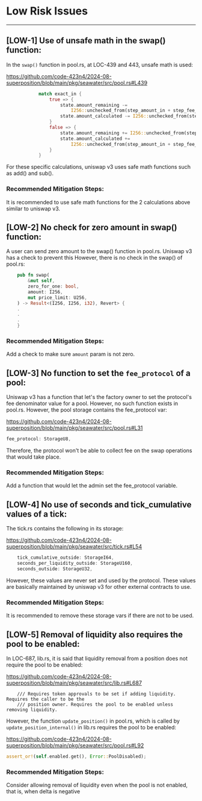 # Low Risk Issues
----------------------------------


## [LOW-1] Use of unsafe math in the swap() function:
In the ```swap()``` function in pool.rs, at LOC-439 and 443, unsafe math is used:

https://github.com/code-423n4/2024-08-superposition/blob/main/pkg/seawater/src/pool.rs#L439

```rust
            match exact_in {
                true => {
                    state.amount_remaining -=
                        I256::unchecked_from(step_amount_in + step_fee_amount);
                    state.amount_calculated -= I256::unchecked_from(step_amount_out);
                }
                false => {
                    state.amount_remaining += I256::unchecked_from(step_amount_out);
                    state.amount_calculated +=
                        I256::unchecked_from(step_amount_in + step_fee_amount);
                }
            }
```

For these specific calculations, uniswap v3 uses safe math functions such as add() and sub().

### Recommended Mitigation Steps:
It is recommended to use safe math functions for the 2 calculations above similar to uniswap v3.


## [LOW-2] No check for zero amount in swap() function:
A user can send zero amount to the swap() function in pool.rs. Uniswap v3 has a check to prevent this However, there is no check in the swap() of pool.rs:

```rust
    pub fn swap(
        &mut self,
        zero_for_one: bool,
        amount: I256,
        mut price_limit: U256,
    ) -> Result<(I256, I256, i32), Revert> {
    .
    .
    .
    }
```

### Recommended Mitigation Steps:
Add a check to make sure ```amount``` param is not zero.


## [LOW-3] No function to set the ```fee_protocol``` of a pool:
Uniswap v3 has a function that let's the factory owner to set the protocol's fee denominator value for a pool. However, no such function exists in pool.rs. However, the pool storage contains the fee_protocol var:

https://github.com/code-423n4/2024-08-superposition/blob/main/pkg/seawater/src/pool.rs#L31

```rust
fee_protocol: StorageU8,
```

Therefore, the protocol won't be able to collect fee on the swap operations that would take place.

### Recommended Mitigation Steps:
Add a function that would let the admin set the fee_protocol variable.



## [LOW-4] No use of seconds and tick_cumulative values of a tick:
The tick.rs contains the following in its storage:

https://github.com/code-423n4/2024-08-superposition/blob/main/pkg/seawater/src/tick.rs#L54

```rust
    tick_cumulative_outside: StorageI64,
    seconds_per_liquidity_outside: StorageU160,
    seconds_outside: StorageU32,
```

However, these values are never set and used by the protocol. These values are basically maintained by uniswap v3 for other external contracts to use.

### Recommended Mitigation Steps:
It is recommended to remove these storage vars if there are not to be used.



## [LOW-5] Removal of liquidity also requires the pool to be enabled:
In LOC-687, lib.rs, it is said that liquidity removal from a position does not require the pool to be enabled:

https://github.com/code-423n4/2024-08-superposition/blob/main/pkg/seawater/src/lib.rs#L687

```
    /// Requires token approvals to be set if adding liquidity. Requires the caller to be the
    /// position owner. Requires the pool to be enabled unless removing liquidity.
```

However, the function ```update_position()``` in pool.rs, which is called by ```update_position_internal()``` in lib.rs requires the pool to be enabled:

https://github.com/code-423n4/2024-08-superposition/blob/main/pkg/seawater/src/pool.rs#L92

```rust
assert_or!(self.enabled.get(), Error::PoolDisabled);
```

### Recommended Mitigation Steps:
Consider allowing removal of liquidity even when the pool is not enabled, that is, when delta is negative
